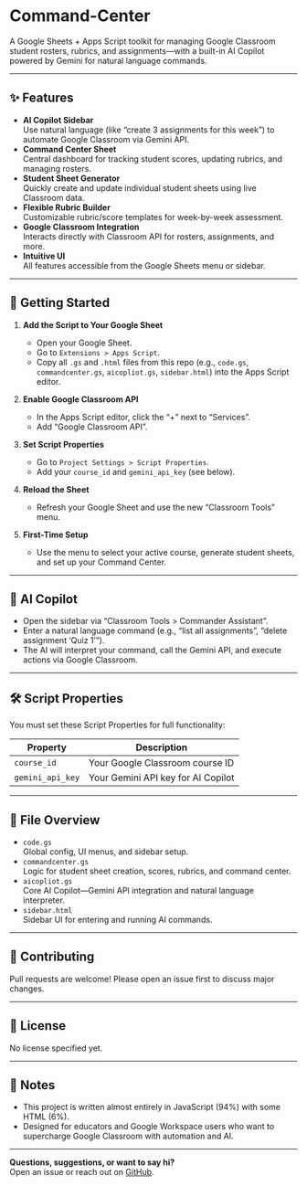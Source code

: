 # Command-Center

A Google Sheets + Apps Script toolkit for managing Google Classroom student rosters, rubrics, and assignments—with a built-in AI Copilot powered by Gemini for natural language commands.

---

## ✨ Features

- **AI Copilot Sidebar**  
  Use natural language (like “create 3 assignments for this week”) to automate Google Classroom via Gemini API.
- **Command Center Sheet**  
  Central dashboard for tracking student scores, updating rubrics, and managing rosters.
- **Student Sheet Generator**  
  Quickly create and update individual student sheets using live Classroom data.
- **Flexible Rubric Builder**  
  Customizable rubric/score templates for week-by-week assessment.
- **Google Classroom Integration**  
  Interacts directly with Classroom API for rosters, assignments, and more.
- **Intuitive UI**  
  All features accessible from the Google Sheets menu or sidebar.

---

## 🚀 Getting Started

1. **Add the Script to Your Google Sheet**
   - Open your Google Sheet.
   - Go to `Extensions > Apps Script`.
   - Copy all `.gs` and `.html` files from this repo (e.g., `code.gs`, `commandcenter.gs`, `aicopliot.gs`, `sidebar.html`) into the Apps Script editor.

2. **Enable Google Classroom API**
   - In the Apps Script editor, click the “+” next to “Services”.
   - Add “Google Classroom API”.

3. **Set Script Properties**
   - Go to `Project Settings > Script Properties`.
   - Add your `course_id` and `gemini_api_key` (see below).

4. **Reload the Sheet**
   - Refresh your Google Sheet and use the new “Classroom Tools” menu.

5. **First-Time Setup**
   - Use the menu to select your active course, generate student sheets, and set up your Command Center.

---

## 🤖 AI Copilot

- Open the sidebar via “Classroom Tools > Commander Assistant”.
- Enter a natural language command (e.g., “list all assignments”, “delete assignment ‘Quiz 1’”).
- The AI will interpret your command, call the Gemini API, and execute actions via Google Classroom.

---

## 🛠️ Script Properties

You must set these Script Properties for full functionality:

| Property          | Description                                         |
|-------------------|-----------------------------------------------------|
| `course_id`       | Your Google Classroom course ID                     |
| `gemini_api_key`  | Your Gemini API key for AI Copilot                  |

---

## 📂 File Overview

- `code.gs`  
  Global config, UI menus, and sidebar setup.
- `commandcenter.gs`  
  Logic for student sheet creation, scores, rubrics, and command center.
- `aicopliot.gs`  
  Core AI Copilot—Gemini API integration and natural language interpreter.
- `sidebar.html`  
  Sidebar UI for entering and running AI commands.

---

## 🙌 Contributing

Pull requests are welcome! Please open an issue first to discuss major changes.

---

## 📄 License

No license specified yet.

---

## 📝 Notes

- This project is written almost entirely in JavaScript (94%) with some HTML (6%).
- Designed for educators and Google Workspace users who want to supercharge Google Classroom with automation and AI.

---

**Questions, suggestions, or want to say hi?**  
Open an issue or reach out on [GitHub](https://github.com/ejspttt).
